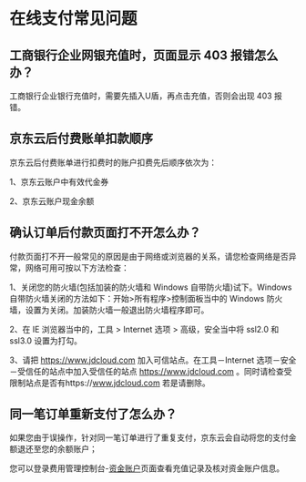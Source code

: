# 在线支付常见问题
## 工商银行企业网银充值时，页面显示 403 报错怎么办？
工商银行企业银行充值时，需要先插入U盾，再点击充值，否则会出现 403 报错。

## 京东云后付费账单扣款顺序
京东云后付费账单进行扣费时的账户扣费先后顺序依次为：

1、京东云账户中有效代金券

2、京东云账户现金余额

## 确认订单后付款页面打不开怎么办？
付款页面打不开一般常见的原因是由于网络或浏览器的关系，请您检查网络是否异常，网络可用可按以下方法检查：

1、关闭您的防火墙(包括加装的防火墙和 Windows 自带防火墙)试下。Windows 自带防火墙关闭的方法如下：开始>所有程序>控制面板当中的 Windows 防火墙，设置为关闭。加装防火墙一般退出防火墙程序即可。

2、在 IE 浏览器当中的，工具 > Internet 选项 > 高级，安全当中将 ssl2.0 和 ssl3.0 设置为打勾。

3、请把 https://www.jdcloud.com 加入可信站点。在工具－Internet 选项－安全－受信任的站点中加入受信任的站点 https://www.jdcloud.com 。同时请检查受限制站点是否有https://www.jdcloud.com 若是请删除。


## 同一笔订单重新支付了怎么办？
如果您由于误操作，针对同一笔订单进行了重复支付，京东云会自动将您的支付金额退还至您的余额账户；

您可以登录费用管理控制台-[资金账户](https://uc.jdcloud.com/cost/capital/capital-overview)页面查看充值记录及核对资金账户信息。
